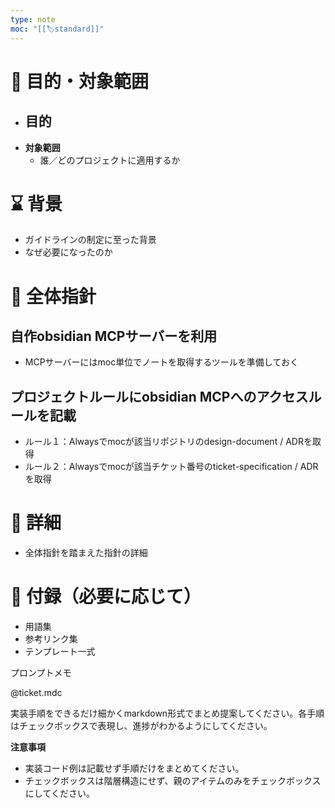 ```yaml
---
type: note
moc: "[[🏷️standard]]"
---
```

# 🎯 目的・対象範囲

- **目的**
  - 
- **対象範囲**
  - 誰／どのプロジェクトに適用するか

# ⌛ 背景

- ガイドラインの制定に至った背景
- なぜ必要になったのか

# 🌳 全体指針

## 自作obsidian MCPサーバーを利用

- MCPサーバーにはmoc単位でノートを取得するツールを準備しておく
## プロジェクトルールにobsidian MCPへのアクセスルールを記載

- ルール１：Alwaysでmocが該当リポジトリのdesign-document / ADRを取得
- ルール２：Alwaysでmocが該当チケット番号のticket-specification / ADRを取得

# 🍃 詳細

- 全体指針を踏まえた指針の詳細

# **📎 付録（必要に応じて）**

- 用語集
- 参考リンク集
- テンプレート一式

プロンプトメモ
  
@ticket.mdc  
  
実装手順をできるだけ細かくmarkdown形式でまとめ提案してください。各手順はチェックボックスで表現し、進捗がわかるようにしてください。  
  
**注意事項**  
- 実装コード例は記載せず手順だけをまとめてください。  
- チェックボックスは階層構造にせず、親のアイテムのみをチェックボックスにしてください。


